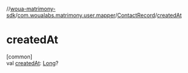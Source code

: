 //[woua-matrimony-sdk](../../../index.md)/[com.woualabs.matrimony.user.mapper](../index.md)/[ContactRecord](index.md)/[createdAt](created-at.md)

# createdAt

[common]\
val [createdAt](created-at.md): [Long](https://kotlinlang.org/api/latest/jvm/stdlib/kotlin/-long/index.html)?
